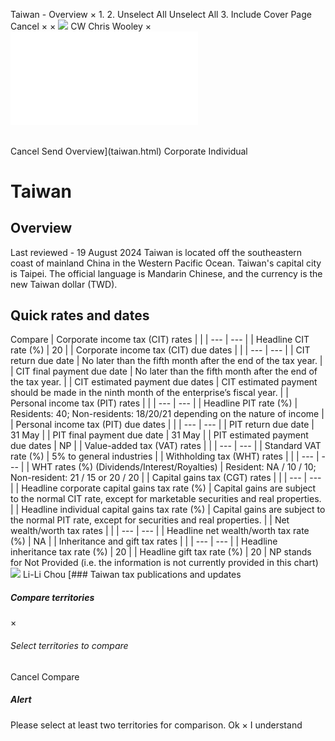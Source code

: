 Taiwan - Overview
×
1.
2.
Unselect All
Unselect All
3.
Include Cover Page
Cancel
×
×
![](-/media/world-wide-tax-summaries/attachments/global---chris-wooley.ashx%3Frev=ac5e5f3223b34096b1afc2a6009c7320&revision=ac5e5f32-23b3-4096-b1af-c2a6009c7320&hash=859B7ADC84DC2CBEC9760E9E6EE7DE6D0A8BFCDF)
CW
Chris Wooley
×
![](taiwan.html)
######
Cancel
Send
Overview](taiwan.html)
Corporate
Individual
# Taiwan
## Overview
Last reviewed - 19 August 2024
Taiwan is located off the southeastern coast of mainland China in the Western Pacific Ocean. Taiwan's capital city is Taipei. The official language is Mandarin Chinese, and the currency is the new Taiwan dollar (TWD).
## Quick rates and dates
Compare
| Corporate income tax (CIT) rates | |
| --- | --- |
| Headline CIT rate (%) | 20 |
| Corporate income tax (CIT) due dates | |
| --- | --- |
| CIT return due date | No later than the fifth month after the end of the tax year. |
| CIT final payment due date | No later than the fifth month after the end of the tax year. |
| CIT estimated payment due dates | CIT estimated payment should be made in the ninth month of the enterprise’s fiscal year. |
| Personal income tax (PIT) rates | |
| --- | --- |
| Headline PIT rate (%) | Residents: 40;  Non-residents: 18/20/21 depending on the nature of income |
| Personal income tax (PIT) due dates | |
| --- | --- |
| PIT return due date | 31 May |
| PIT final payment due date | 31 May |
| PIT estimated payment due dates | NP |
| Value-added tax (VAT) rates | |
| --- | --- |
| Standard VAT rate (%) | 5% to general industries |
| Withholding tax (WHT) rates | |
| --- | --- |
| WHT rates (%) (Dividends/Interest/Royalties) | Resident: NA / 10 / 10;  Non-resident: 21 / 15 or 20 / 20 |
| Capital gains tax (CGT) rates | |
| --- | --- |
| Headline corporate capital gains tax rate (%) | Capital gains are subject to the normal CIT rate, except for marketable securities and real properties. |
| Headline individual capital gains tax rate (%) | Capital gains are subject to the normal PIT rate, except for securities and real properties. |
| Net wealth/worth tax rates | |
| --- | --- |
| Headline net wealth/worth tax rate (%) | NA |
| Inheritance and gift tax rates | |
| --- | --- |
| Headline inheritance tax rate (%) | 20 |
| Headline gift tax rate (%) | 20 |
NP stands for Not Provided (i.e. the information is not currently provided in this chart)
![](-/media/world-wide-tax-summaries/attachments/taiwan---li_li_chou.ashx%3Frev=dc17ec3bff434dfc935516656d63b8ef&revision=dc17ec3b-ff43-4dfc-9355-16656d63b8ef&hash=9B7BD86B5F2870A4E2198EC3232F7F65C81DF4EE)
Li-Li Chou
[### Taiwan tax publications and updates
##### Compare territories
×
###### Select territories to compare
#####
Cancel
Compare
##### Alert
Please select at least two territories for comparison.
Ok
×
I understand